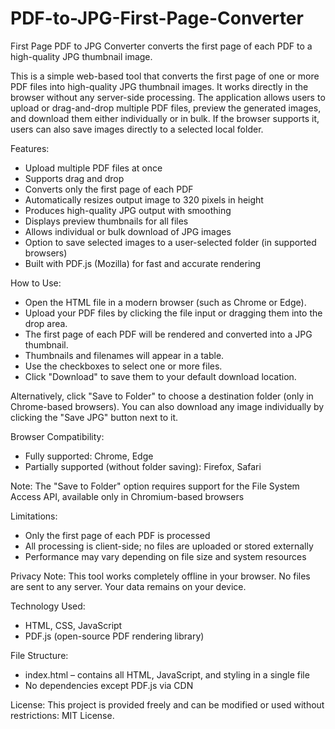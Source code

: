 # PDF-to-JPG-First-Page-Converter
First Page PDF to JPG Converter converts the first page of each PDF to a high-quality JPG thumbnail image.

This is a simple web-based tool that converts the first page of one or more PDF files into high-quality JPG thumbnail images. It works directly in the browser without any server-side processing. The application allows users to upload or drag-and-drop multiple PDF files, preview the generated images, and download them either individually or in bulk. If the browser supports it, users can also save images directly to a selected local folder.

Features:

- Upload multiple PDF files at once
- Supports drag and drop
- Converts only the first page of each PDF
- Automatically resizes output image to 320 pixels in height
- Produces high-quality JPG output with smoothing
- Displays preview thumbnails for all files
- Allows individual or bulk download of JPG images
- Option to save selected images to a user-selected folder (in supported browsers)
- Built with PDF.js (Mozilla) for fast and accurate rendering

How to Use:

- Open the HTML file in a modern browser (such as Chrome or Edge).
- Upload your PDF files by clicking the file input or dragging them into the drop area.
- The first page of each PDF will be rendered and converted into a JPG thumbnail.
- Thumbnails and filenames will appear in a table.
- Use the checkboxes to select one or more files.
- Click "Download" to save them to your default download location.

Alternatively, click "Save to Folder" to choose a destination folder (only in Chrome-based browsers).
You can also download any image individually by clicking the "Save JPG" button next to it.

Browser Compatibility:

- Fully supported: Chrome, Edge
- Partially supported (without folder saving): Firefox, Safari

Note: The "Save to Folder" option requires support for the File System Access API, available only in Chromium-based browsers

Limitations:

- Only the first page of each PDF is processed
- All processing is client-side; no files are uploaded or stored externally
- Performance may vary depending on file size and system resources

Privacy Note:
This tool works completely offline in your browser. No files are sent to any server. Your data remains on your device.

Technology Used:

- HTML, CSS, JavaScript
- PDF.js (open-source PDF rendering library)

File Structure:

- index.html – contains all HTML, JavaScript, and styling in a single file
- No dependencies except PDF.js via CDN

License:
This project is provided freely and can be modified or used without restrictions: MIT License.
